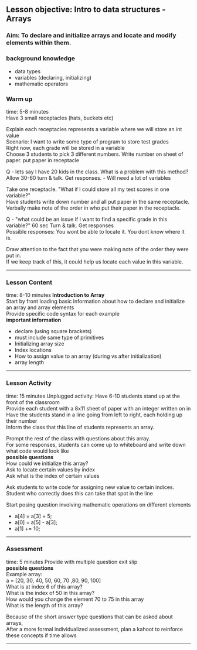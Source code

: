 ## Lesson objective: Intro to data structures - Arrays

### Aim: To declare and initialize arrays and locate and modify elements within them.

### background knowledge
- data types
- variables (declaring, initializing)
- mathematic operators

### Warm up
time: 5-8 minutes<br>
Have 3 small receptacles (hats, buckets etc)<br>

Explain each receptacles represents a variable where we will store an int value<br>
Scenario: I want to write some type of program to store test grades<br>
Right now, each grade will be stored in a variable<br>
Choose 3 students to pick 3 different numbers. Write number on sheet of paper. put paper in receptacle<br>

Q - lets say I have 20 kids in the class. What is a problem with this method?<br>
Allow 30-60 turn & talk. Get responses. - Will need a lot of variables<br>

Take one receptacle. "What if I could store all my test scores in one variable?"<br>
Have students write down number and all put paper in the same receptacle.<br>
Verbally make note of the order in who put their paper in the receptacle.<br>

Q - "what could be an issue if I want to find a specific grade in this variable?"
60 sec Turn & talk. Get responses<br>
Possible responses: You wont be able to locate it. You dont know where it is.<br>

Draw attention to the fact that you were making note of the order they were put in.<br>
If we keep track of this, it could help us locate each value in this variable.<br>

---

### Lesson Content
time: 8-10 minutes
**Introduction to Array**<br>
Start by front loading basic information about how to declare and initialize an array and array elements<br>
Provide specific code syntax for each example<br>
**important information**<br>
- declare (using square brackets)
- must include same type of primitives
- Initializing array size
- Index locations
- How to assign value to an array (during vs after initialization)
- array length

---

### Lesson Activity
time: 15 minutes
Unplugged activity: Have 6-10 students stand up at the front of the classroom<br>
Provide each student with a 8x11 sheet of paper with an integer written on in<br>
Have the students stand in a line going from left to right, each holding up their number<br>
Inform the class that this line of students represents an array.<br>

Prompt the rest of the class with questions about this array.<br>
For some responses, students can come up to whiteboard and write down what code would look like<br>
**possible questions**<br>
How could we initialize this array?<br>
Ask to locate certain values by index<br>
Ask what is the index of certain values<br>

Ask students to write code for assigning new value to certain indices.<br>
Student who correctly does this can take that spot in the line<br>

Start posing question involving mathematic operations on different elements<br>
- a[4] = a[3] + 5;
- a[0] = a[5] - a[3];
- a[1] += 10;
---

### Assessment
time: 5 minutes
Provide with multiple question exit slip<br>
**possible questions**<br>
Example array: <br>
a = [20, 30, 40, 50, 60, 70 ,80, 90, 100]<br>
What is at index 6 of this array?<br>
What is the index of 50 in this array?<br>
How would you change the element 70 to 75 in this array<br>
What is the length of this array?<br>

Because of the short answer type questions that can be asked about arrays,<br>
After a more formal individualized assessment, plan a kahoot to reinforce these concepts if time allows<br>


---
